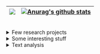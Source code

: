 
| <a href="https://github.com/anuraghazra/github-readme-stats"><img align="center" src="https://github-readme-stats.vercel.app/api/top-langs/?username=frandreoli&layout=compact&hide_border=true" /></a> |  <a href="https://github.com/anuraghazra/github-readme-stats"><img align="center" src="https://github-readme-stats.vercel.app/api/pin/?username=frandreoli&repo=atoms_optical_response&hide_border=true" alt="Anurag's github stats" /></a> |
| ------------- | ------------- |


<br/>


<div>

<details>
  <summary>Few research projects</summary>
  <ul>
    <li> <img align="center" src="https://img.shields.io/badge/Julia-purple" /> <a href="https://github.com/frandreoli/atoms_optical_response">atoms_optical_response</a> <i>Steady-state, optical response of large-scale systems of quantum emitters. Coded in Julia, optimized for multi-threading.</i> </li>
    <li> <img align="center" src="https://img.shields.io/badge/Julia-purple" /> <a href="https://github.com/frandreoli/atoms_optical_dephasing">atoms_optical_dephasing</a> </li>    
    <li> <img align="center" src="https://img.shields.io/badge/Julia-purple" /> <a href="https://github.com/frandreoli/optimization_atoms_metalens">optimization_atoms_metalens</a> </li>    
    <li> <img align="center" src="https://img.shields.io/badge/Julia-purple" /> optimization_atoms_adjoint (private) </li>
    <li> <img align="center" src="https://img.shields.io/badge/Julia-purple" /> optimization_atoms_QM (private) </li>
  </ul>
</details>

<details>
  <summary>Some interesting stuff</summary>
  <ul>
    <li> <img align="center" src="https://img.shields.io/badge/Julia-purple" /> <a href="https://github.com/frandreoli/atoms_optical_response">atoms_optical_response</a></li>
    <li> <img align="center" src="https://img.shields.io/badge/Julia-purple" /> <a href="https://github.com/frandreoli/atoms_optical_dephasing">atoms_optical_dephasing</a></li>    
    <li> <img align="center" src="https://img.shields.io/badge/Julia-purple" /> <a href="https://github.com/frandreoli/optimization_atoms_metalens">optimization_atoms_metalens</a></li>    
  </ul>
</details>

<details>
  <summary>Text analysis</summary>
  <ul>
    <li> <img align="center" src="https://img.shields.io/badge/Julia-purple" /> <a href="https://github.com/frandreoli/atoms_optical_response">atoms_optical_response</a></li>
  </ul>
</details>

</div>
